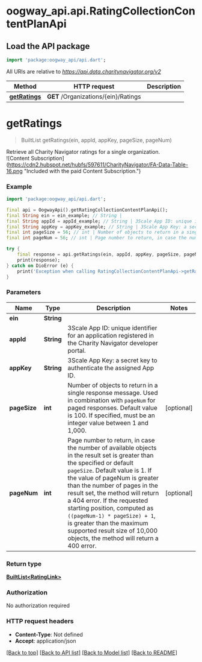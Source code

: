 # oogway_api.api.RatingCollectionContentPlanApi

## Load the API package
```dart
import 'package:oogway_api/api.dart';
```

All URIs are relative to *https://api.data.charitynavigator.org/v2*

Method | HTTP request | Description
------------- | ------------- | -------------
[**getRatings**](RatingCollectionContentPlanApi.md#getratings) | **GET** /Organizations/{ein}/Ratings | 


# **getRatings**
> BuiltList<RatingLink> getRatings(ein, appId, appKey, pageSize, pageNum)



Retrieve all Charity Navigator ratings for a single organization. <br/> ![Content Subscription](https://cdn2.hubspot.net/hubfs/597611/CharityNavigator/FA-Data-Table-16.png \"Included with the paid Content Subscription.\")

### Example
```dart
import 'package:oogway_api/api.dart';

final api = OogwayApi().getRatingCollectionContentPlanApi();
final String ein = ein_example; // String | 
final String appId = appId_example; // String | 3Scale App ID: unique identifier for an application registered in the Charity Navigator  developer portal.
final String appKey = appKey_example; // String | 3Scale App Key: a secret key to authenticate the assigned App ID.
final int pageSize = 56; // int | Number of objects to return in a single response message. Used in combination with `pageNum` for paged responses. Default value is 100.  If specified, must be an integer value between 1 and 1,000.
final int pageNum = 56; // int | Page number to return, in case the number of available objects in the result set is greater than the specified or default `pageSize`. Default value is 1. If the value of pageNum is greater than the number of pages in the result set, the method will return a 404 error. If the requested starting position, computed as `((pageNum-1) * pageSize) + 1`, is greater than the maximum supported result size of 10,000 objects, the method will return a 400 error.

try {
    final response = api.getRatings(ein, appId, appKey, pageSize, pageNum);
    print(response);
} catch on DioError (e) {
    print('Exception when calling RatingCollectionContentPlanApi->getRatings: $e\n');
}
```

### Parameters

Name | Type | Description  | Notes
------------- | ------------- | ------------- | -------------
 **ein** | **String**|  | 
 **appId** | **String**| 3Scale App ID: unique identifier for an application registered in the Charity Navigator  developer portal. | 
 **appKey** | **String**| 3Scale App Key: a secret key to authenticate the assigned App ID. | 
 **pageSize** | **int**| Number of objects to return in a single response message. Used in combination with `pageNum` for paged responses. Default value is 100.  If specified, must be an integer value between 1 and 1,000. | [optional] 
 **pageNum** | **int**| Page number to return, in case the number of available objects in the result set is greater than the specified or default `pageSize`. Default value is 1. If the value of pageNum is greater than the number of pages in the result set, the method will return a 404 error. If the requested starting position, computed as `((pageNum-1) * pageSize) + 1`, is greater than the maximum supported result size of 10,000 objects, the method will return a 400 error. | [optional] 

### Return type

[**BuiltList&lt;RatingLink&gt;**](RatingLink.md)

### Authorization

No authorization required

### HTTP request headers

 - **Content-Type**: Not defined
 - **Accept**: application/json

[[Back to top]](#) [[Back to API list]](../README.md#documentation-for-api-endpoints) [[Back to Model list]](../README.md#documentation-for-models) [[Back to README]](../README.md)

